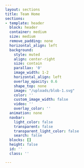 ```yaml
---
layout: sections
title: Team Home
sections:
- template: header
  block: header
  container: medium
  size: medium
  remove_padding: none
  horizontal_align: left
  background:
    style: muted
    align: center-right
    size: contain
    parallax: '0'
    image_width: 1-2
    horizontal_align: left
    overlay_opacity: 0.6
    shape_top: none
    image: "/uploads/blob-1.svg"
    color: ''
    custom_image_width: false
    video: ''
    overlay_color: ''
  animation: none
  navbar:
    light_color: false
    transparent: false
    transparent_light_color: false
    search: false
  blocks: []
  height: false
  id: ''
  class: ''

---
```

